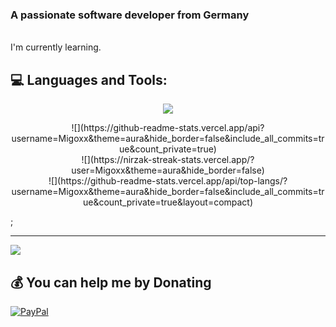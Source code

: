 <h3>A passionate software developer from Germany</h3> <br>
I'm currently learning.


## 💻 Languages and Tools:
<p align="center">
  <a href="https://skillicons.dev">
    <img src="https://skillicons.dev/icons?i=html,css,cs,js,arduino" / >
  </a>
</p>


<p align="center">
  ![](https://github-readme-stats.vercel.app/api?username=Migoxx&theme=aura&hide_border=false&include_all_commits=true&count_private=true)<br/>
![](https://nirzak-streak-stats.vercel.app/?user=Migoxx&theme=aura&hide_border=false)<br/>
![](https://github-readme-stats.vercel.app/api/top-langs/?username=Migoxx&theme=aura&hide_border=false&include_all_commits=true&count_private=true&layout=compact)
</p>;

---
[![](https://visitcount.itsvg.in/api?id=Migoxx&icon=0&color=6)](https://visitcount.itsvg.in)

  ## 💰 You can help me by Donating
  [![PayPal](https://img.shields.io/badge/PayPal-00457C?style=for-the-badge&logo=paypal&logoColor=white)](https://paypal.me/https://www.paypal.com/paypalme/AlexSzysz) 

  

  






